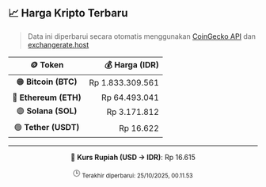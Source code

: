 

<!-- HARGA_KRIPTO -->
## 📈 Harga Kripto Terbaru

> Data ini diperbarui secara otomatis menggunakan [CoinGecko API](https://www.coingecko.com/) dan [exchangerate.host](https://exchangerate.host/)

<div align="center">

| 🪙 Token | 💰 Harga (IDR) |
|:------:|---------------:|
| 🟠 **Bitcoin (BTC)**   | Rp 1.833.309.561 |
| 🔵 **Ethereum (ETH)**  | Rp 64.493.041 |
| 🟣 **Solana (SOL)**    | Rp 3.171.812 |
| 🟢 **Tether (USDT)**   | Rp 16.622 |

---

💱 **Kurs Rupiah (USD → IDR)**: Rp 16.615

🕒 <sub>Terakhir diperbarui: 25/10/2025, 00.11.53</sub>

</div>
<!-- /HARGA_KRIPTO -->